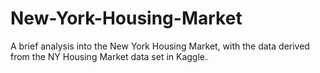 # New-York-Housing-Market

A brief analysis into the New York Housing Market, with the data derived from the NY Housing Market data set in Kaggle.
